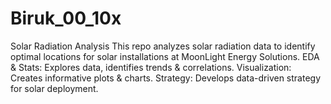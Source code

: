 # Biruk_00_10x
Solar Radiation Analysis  This repo analyzes solar radiation data to identify optimal locations for solar installations at MoonLight Energy Solutions.  EDA &amp; Stats: Explores data, identifies trends &amp; correlations. Visualization: Creates informative plots &amp; charts. Strategy: Develops data-driven strategy for solar deployment. 
